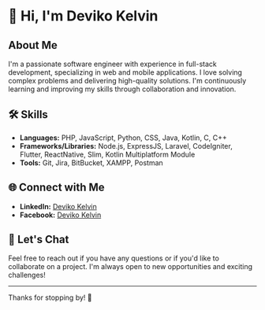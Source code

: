 # 👋 Hi, I'm Deviko Kelvin

## About Me
I'm a passionate software engineer with experience in full-stack development, specializing in web and mobile applications. I love solving complex problems and delivering high-quality solutions. I'm continuously learning and improving my skills through collaboration and innovation.

## 🛠️ Skills
- **Languages:** PHP, JavaScript, Python, CSS, Java, Kotlin, C, C++
- **Frameworks/Libraries:** Node.js, ExpressJS, Laravel, CodeIgniter, Flutter, ReactNative, Slim, Kotlin Multiplatform Module
- **Tools:** Git, Jira, BitBucket, XAMPP, Postman

## 🌐 Connect with Me
- **LinkedIn:** [Deviko Kelvin](https://www.linkedin.com/in/devikokelvin/)
- **Facebook:** [Deviko Kelvin](https://www.facebook.com/dev.dkz)

## 💬 Let's Chat
Feel free to reach out if you have any questions or if you'd like to collaborate on a project. I'm always open to new opportunities and exciting challenges!

---

Thanks for stopping by! 🚀
